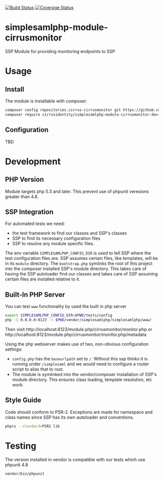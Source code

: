 [![Build Status](https://travis-ci.org/cirrusidentity/simplesamlphp-module-cirrusmonitor.svg?branch=master)](https://travis-ci.org/cirrusidentity/simplesamlphp-module-cirrusmonitor)
[![Coverage Status](https://coveralls.io/repos/github/cirrusidentity/simplesamlphp-module-cirrusmonitor/badge.svg?branch=master)](https://coveralls.io/github/cirrusidentity/simplesamlphp-module-cirrusmonitor?branch=master)
# simplesamlphp-module-cirrusmonitor
SSP Module for providing monitoring endpoints to SSP

# Usage

## Install

The module is installable with composer.

```bash
composer config repositories.cirrus-cirrusmonitor git https://github.com/cirrusidentity/simplesamlphp-module-cirrusmonitor
composer require cirrusidentity/simplesamlphp-module-cirrusmonitor:dev-master
```

## Configuration

TBD

# Development

## PHP Version

Module targets php 5.3 and later. This prevent use of phpunit veresions greater than 4.8.

## SSP Integration

For automated tests we need:
 * the test framework to find our classes and SSP's classes
 * SSP to find its necessary configuration files
 * SSP to resolve any module specific files.

The env variable `SIMPLESAMLPHP_CONFIG_DIR` is used to tell SSP where the test configuration files are.
SSP assumes certain files, like templates, will be in its `module` directory. The `bootstrap.php` symlinks the root of this project
into the composer installed SSP's module directory. This takes care of having the SSP autoloader find our classes and takes care of SSP
assuming certain files are installed relative to it.

## Built-In PHP Server

You can test `www` functionality by used the built in php server

```bash
export SIMPLESAMLPHP_CONFIG_DIR=$PWD/tests/config
php -S 0.0.0.0:8123 -t $PWD/vendor/simplesamlphp/simplesamlphp/www/
```

Then visit http://localhost:8123/module.php/cirrusmonitor/monitor.php or http://localhost:8123/module.php/cirrusmonitor/monitor.php/metadata 

Using the php webserver makes use of two, non-obvious configuration settings: 

* `config.php` has the `baseurlpath` set to `/`. Without this ssp thinks it is running under `/simplesaml` and we would need to configure a router script to alias that to root.
* The module is symlinked into the vendor/composer installation of SSP's module directory. This ensures class loading, template resolution, etc work.

## Style Guide

Code should conform to PSR-2. Exceptions are made for namespace and class names since SSP has its own autoloader and conventions.

```bash
phpcs --standard=PSR2 lib
```

# Testing

The version installed in vendor is compatible with our tests which use phpunit 4.8

`vendor/bin/phpunit`

